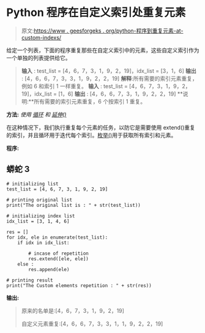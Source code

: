 # Python 程序在自定义索引处重复元素

> 原文:[https://www . geesforgeks . org/python-程序到重复元素-at-custom-indexs/](https://www.geeksforgeeks.org/python-program-to-repeat-elements-at-custom-indices/)

给定一个列表，下面的程序重复那些在自定义索引中的元素，这些自定义索引作为一个单独的列表提供给它。

> **输入** : test_list = [4，6，7，3，1，9，2，19]，idx_list = [3，1，6]
> **输出** : [4，6，6，7，3，3，1，9，2，2，19]
> **解释**:所有需要的索引元素重复，例如 6 和索引 1 一样重复。
> **输入** : test_list = [4，6，7，3，1，9，2，19]，idx_list = [1，6]
> **输出** : [4，6，6，7，3，1，9，2，2，19]
> **说明:**所有需要的索引元素重复，6 个按索引 1 重复。

**方法:** *使用* [*循环*](https://www.geeksforgeeks.org/loops-in-python/) *和* [*延伸()*](https://www.geeksforgeeks.org/append-extend-python/#:~:text=If%20you%20append%20another%20list,the%20end%20of%20the%20list.&text=extend()%3A%20Iterates%20over%20its,of%20elements%20in%20it's%20argument.)

在这种情况下，我们执行重复每个元素的任务，以防它是需要使用 extend()重复的索引，并且循环用于迭代每个索引。[枚举()](https://www.geeksforgeeks.org/enumerate-in-python/#:~:text=Enumerate()%20method%20adds%20a,tuples%20using%20list()%20method.)用于获取所有索引和元素。

**程序:**

## 蟒蛇 3

```
# initializing list
test_list = [4, 6, 7, 3, 1, 9, 2, 19]

# printing original list
print("The original list is : " + str(test_list))

# initializing index list 
idx_list = [3, 1, 4, 6]

res = []
for idx, ele in enumerate(test_list):
    if idx in idx_list:

        # incase of repetition
        res.extend([ele, ele])
    else :
        res.append(ele)

# printing result 
print("The Custom elements repetition : " + str(res))
```

**输出:**

> 原来的名单是:[4，6，7，3，1，9，2，19]
> 
> 自定义元素重复:[4，6，6，7，3，3，1，1，9，2，2，19]